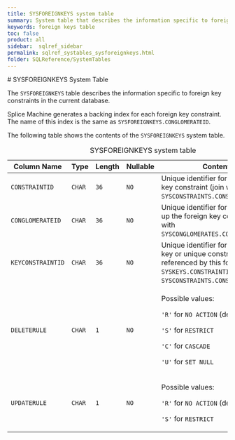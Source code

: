 ```yaml
---
title: SYSFOREIGNKEYS system table
summary: System table that describes the information specific to foreign key constraints in the current database.
keywords: foreign keys table
toc: false
product: all
sidebar:  sqlref_sidebar
permalink: sqlref_systables_sysforeignkeys.html
folder: SQLReference/SystemTables
---
```

<section>
<div class="TopicContent" data-swiftype-index="true" markdown="1">
# SYSFOREIGNKEYS System Table

The `SYSFOREIGNKEYS` table describes the information specific to foreign
key constraints in the current database.

Splice Machine generates a backing index for each foreign key
constraint. The name of this index is the same as
`SYSFOREIGNKEYS.CONGLOMERATEID`.

The following table shows the contents of the `SYSFOREIGNKEYS` system
table.

<table>
                <caption>SYSFOREIGNKEYS system table</caption>
                <col />
                <col />
                <col />
                <col />
                <col />
                <thead>
                    <tr>
                        <th>Column Name</th>
                        <th>Type</th>
                        <th>Length</th>
                        <th>Nullable</th>
                        <th>Contents</th>
                    </tr>
                </thead>
                <tbody>
                    <tr>
                        <td><code>CONSTRAINTID</code></td>
                        <td><code>CHAR</code></td>
                        <td><code>36</code></td>
                        <td><code>NO</code></td>
                        <td>Unique identifier for the foreign key constraint (join with <code>SYSCONSTRAINTS.CONSTRAINTID</code>)</td>
                    </tr>
                    <tr>
                        <td><code>CONGLOMERATEID</code></td>
                        <td><code>CHAR</code></td>
                        <td><code>36</code></td>
                        <td><code>NO</code></td>
                        <td>Unique identifier for index backing up the foreign key constraint (join with <code>SYSCONGLOMERATES.CONGLOMERATEID</code>)</td>
                    </tr>
                    <tr>
                        <td><code>KEYCONSTRAINTID</code></td>
                        <td><code>CHAR</code></td>
                        <td><code>36</code></td>
                        <td><code>NO</code></td>
                        <td>Unique identifier for the primary key or unique constraint referenced by this foreign key <code>SYSKEYS.CONSTRAINTID</code> or <code>SYSCONSTRAINTS.CONSTRAINTID</code>)</td>
                    </tr>
                    <tr>
                        <td><code>DELETERULE</code></td>
                        <td><code>CHAR</code></td>
                        <td><code>1</code></td>
                        <td><code>NO</code></td>
                        <td>
                            <p class="noSpaceAbove">Possible values:</p>
                            <p><code>'R'</code> for <code>NO ACTION</code> (default)</p>
                            <p><code>'S'</code> for <code>RESTRICT</code></p>
                            <p> <code>'C'</code> for <code>CASCADE</code></p>
                            <p><code>'U'</code> for <code>SET NULL</code></p>
                        </td>
                    </tr>
                    <tr>
                        <td><code>UPDATERULE</code></td>
                        <td><code>CHAR</code></td>
                        <td><code>1</code></td>
                        <td><code>NO</code></td>
                        <td>
                            <p class="noSpaceAbove">Possible values:</p>
                            <p><code>'R'</code> for <code>NO ACTION</code> (default)</p>
                            <p><code>'S'</code> for <code>RESTRICT</code></p>
                        </td>
                    </tr>
                </tbody>
            </table>
</div>
</section>

